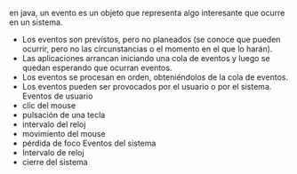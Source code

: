en java, un evento es un objeto que representa algo interesante que ocurre en un sistema.

- Los eventos son previstos, pero no planeados (se conoce que pueden ocurrir, pero no las circunstancias o el momento en el que lo harán). 
- Las aplicaciones arrancan iniciando una cola de eventos y luego se quedan esperando que ocurran eventos. 
- Los eventos se procesan en orden, obteniéndolos de la cola de eventos. 
- Los eventos pueden ser provocados por el usuario o por el sistema.
Eventos de usuario
- clic del mouse
- pulsación de una tecla
- intervalo del reloj
- movimiento del mouse
- pérdida de foco
Eventos del sistema
- Intervalo de reloj
- cierre del sistema
